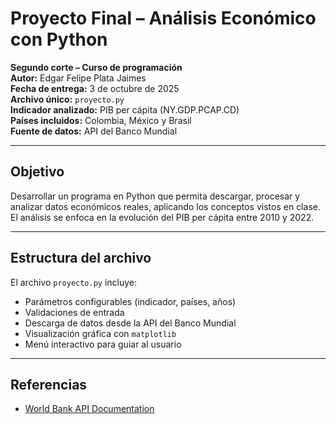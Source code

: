
# Proyecto Final – Análisis Económico con Python

**Segundo corte – Curso de programación**  
**Autor:** Edgar Felipe Plata Jaimes  
**Fecha de entrega:** 3 de octubre de 2025  
**Archivo único:** `proyecto.py`  
**Indicador analizado:** PIB per cápita (NY.GDP.PCAP.CD)  
**Países incluidos:** Colombia, México y Brasil  
**Fuente de datos:** API del Banco Mundial

---

## Objetivo

Desarrollar un programa en Python que permita descargar, procesar y analizar datos económicos reales, aplicando los conceptos vistos en clase. El análisis se enfoca en la evolución del PIB per cápita entre 2010 y 2022.

---

## Estructura del archivo

El archivo `proyecto.py` incluye:

- Parámetros configurables (indicador, países, años)
- Validaciones de entrada
- Descarga de datos desde la API del Banco Mundial
- Visualización gráfica con `matplotlib`
- Menú interactivo para guiar al usuario

---


## Referencias

- [World Bank API Documentation](https://datahelpdesk.worldbank.org/knowledgebase/articles/889392-about-the-indicators-api-documentation)



